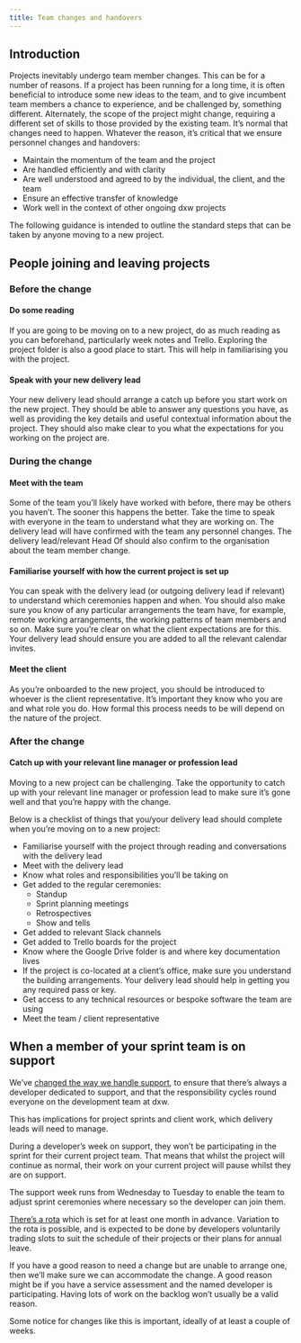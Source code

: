 ```yaml
---
title: Team changes and handovers
---
```


## Introduction

Projects inevitably undergo team member changes. This can be for a number of
reasons. If a project has been running for a long time, it is often beneficial
to introduce some new ideas to the team, and to give incumbent team members a
chance to experience, and be challenged by, something different. Alternately,
the scope of the project might change, requiring a different set of skills to
those provided by the existing team. It’s normal that changes need to happen.
Whatever the reason, it’s critical that we ensure personnel changes and
handovers:

- Maintain the momentum of the team and the project
- Are handled efficiently and with clarity
- Are well understood and agreed to by the individual, the client, and the team
- Ensure an effective transfer of knowledge
- Work well in the context of other ongoing dxw projects

The following guidance is intended to outline the standard steps that can be
taken by anyone moving to a new project.

## People joining and leaving projects

### Before the change

#### Do some reading

If you are going to be moving on to a new project, do as much reading as you can
beforehand, particularly week notes and Trello. Exploring the project folder is
also a good place to start. This will help in familiarising you with the
project.

#### Speak with your new delivery lead

Your new delivery lead should arrange a catch up before you start work on the
new project. They should be able to answer any questions you have, as well as
providing the key details and useful contextual information about the project.
They should also make clear to you what the expectations for you working on the
project are.

### During the change

#### Meet with the team

Some of the team you’ll likely have worked with before, there may be others you
haven’t. The sooner this happens the better. Take the time to speak with
everyone in the team to understand what they are working on. The delivery lead
will have confirmed with the team any personnel changes. The delivery
lead/relevant Head Of should also confirm to the organisation about the team
member change.

#### Familiarise yourself with how the current project is set up

You can speak with the delivery lead (or outgoing delivery lead if relevant) to
understand which ceremonies happen and when. You should also make sure you know
of any particular arrangements the team have, for example, remote working
arrangements, the working patterns of team members and so on. Make sure you’re
clear on what the client expectations are for this. Your delivery lead should
ensure you are added to all the relevant calendar invites.

#### Meet the client

As you’re onboarded to the new project, you should be introduced to whoever is
the client representative. It’s important they know who you are and what role
you do. How formal this process needs to be will depend on the nature of the
project.

### After the change

#### Catch up with your relevant line manager or profession lead

Moving to a new project can be challenging. Take the opportunity to catch up
with your relevant line manager or profession lead to make sure it’s gone well
and that you’re happy with the change.

Below is a checklist of things that you/your delivery lead should complete when
you’re moving on to a new project:

- Familiarise yourself with the project through reading and conversations with
  the delivery lead
- Meet with the delivery lead
- Know what roles and responsibilities you’ll be taking on
- Get added to the regular ceremonies:
  - Standup
  - Sprint planning meetings
  - Retrospectives
  - Show and tells
- Get added to relevant Slack channels
- Get added to Trello boards for the project
- Know where the Google Drive folder is and where key documentation lives
- If the project is co-located at a client’s office, make sure you understand
  the building arrangements. Your delivery lead should help in getting you any
  required pass or key.
- Get access to any technical resources or bespoke software the team are using
- Meet the team / client representative

## When a member of your sprint team is on support

We’ve [changed the way we handle support](/guides/support-and-on-call), to
ensure that there’s always a developer dedicated to support, and that the
responsibility cycles round everyone on the development team at dxw.

This has implications for project sprints and client work, which delivery leads
will need to manage.

During a developer’s week on support, they won’t be participating in the sprint
for their current project team. That means that whilst the project will continue
as normal, their work on your current project will pause whilst they are on
support.

The support week runs from Wednesday to Tuesday to enable the team to adjust
sprint ceremonies where necessary so the developer can join them.

[There’s a rota](https://docs.google.com/spreadsheets/d/1IGjo7oEndLkU0PKQChgzPvj8fgvMdIc34mG_uFNepAU/edit)
which is set for at least one month in advance. Variation to the rota is
possible, and is expected to be done by developers voluntarily trading slots to
suit the schedule of their projects or their plans for annual leave.

If you have a good reason to need a change but are unable to arrange one, then
we’ll make sure we can accommodate the change. A good reason might be if you
have a service assessment and the named developer is participating. Having lots
of work on the backlog won’t usually be a valid reason.

Some notice for changes like this is important, ideally of at least a couple of
weeks.
